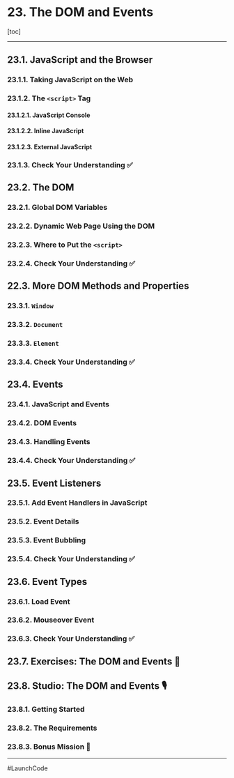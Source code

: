 # 23. The DOM and Events

[toc]

---

## 23.1. JavaScript and the Browser

### 23.1.1. Taking JavaScript on the Web

### 23.1.2. The `<script>` Tag

#### 23.1.2.1. JavaScript Console

#### 23.1.2.2. Inline JavaScript

#### 23.1.2.3. External JavaScript

### 23.1.3. Check Your Understanding :white_check_mark:

## 23.2. The DOM

### 23.2.1. Global DOM Variables

### 23.2.2. Dynamic Web Page Using the DOM

### 23.2.3. Where to Put the `<script>`

### 23.2.4. Check Your Understanding :white_check_mark:

## 22.3. More DOM Methods and Properties

### 23.3.1. `Window`

### 23.3.2. `Document`

### 23.3.3. `Element`

### 23.3.4. Check Your Understanding :white_check_mark:

## 23.4. Events

### 23.4.1. JavaScript and Events

### 23.4.2. DOM Events

### 23.4.3. Handling Events

### 23.4.4. Check Your Understanding :white_check_mark:

## 23.5. Event Listeners

### 23.5.1. Add Event Handlers in JavaScript

### 23.5.2. Event Details

### 23.5.3. Event Bubbling

### 23.5.4. Check Your Understanding :white_check_mark:

## 23.6. Event Types

### 23.6.1. Load Event

### 23.6.2. Mouseover Event

### 23.6.3. Check Your Understanding :white_check_mark:

## 23.7. Exercises: The DOM and Events :runner:

## 23.8. Studio: The DOM and Events :studio_microphone:

### 23.8.1. Getting Started

### 23.8.2. The Requirements

### 23.8.3. Bonus Mission :rocket:



---

#LaunchCode